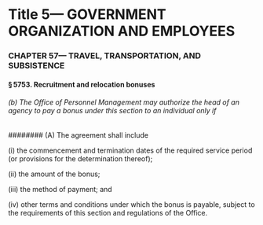 
# Title 5— GOVERNMENT ORGANIZATION AND EMPLOYEES
### CHAPTER 57— TRAVEL, TRANSPORTATION, AND SUBSISTENCE
#### § 5753. Recruitment and relocation bonuses
###### (b) The Office of Personnel Management may authorize the head of an agency to pay a bonus under this section to an individual only if
######## (A) The agreement shall include

(i) the commencement and termination dates of the required service period (or provisions for the determination thereof);

(ii) the amount of the bonus;

(iii) the method of payment; and

(iv) other terms and conditions under which the bonus is payable, subject to the requirements of this section and regulations of the Office.
